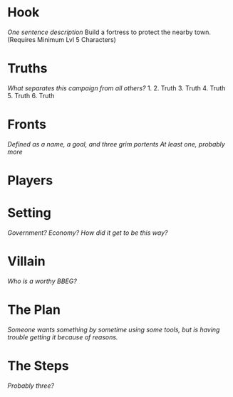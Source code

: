 # Hook
*One sentence description*
Build a fortress to protect the nearby town.
(Requires Minimum Lvl 5 Characters)
# Truths
*What separates this campaign from all others?*
1. 
2. Truth
3. Truth
4. Truth
5. Truth
6. Truth

# Fronts
*Defined as a name, a goal, and three grim portents*
*At least one, probably more*

# Players

# Setting
*Government? Economy? How did it get to be this way?*

# Villain
*Who is a worthy BBEG?*

# The Plan
*Someone wants something by sometime using some tools, but is having trouble getting it because of reasons.*

# The Steps
*Probably three?*

